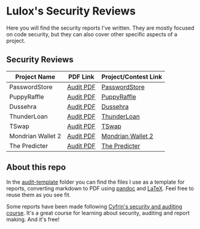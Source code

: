 # Lulox's Security Reviews

Here you will find the security reports I've written. They are mostly focused on code security, but they can also cover other specific aspects of a project.

## Security Reviews

| Project Name      | PDF Link                                    | Project/Contest Link                                                      |
| ----------------- | ------------------------------------------- | ------------------------------------------------------------------------- |
| PasswordStore     | [Audit PDF](2024-04-23-PasswordStore.pdf)   | [PasswordStore](https://codehawks.cyfrin.io/c/2023-10-PasswordStore)      |
| PuppyRaffle       | [Audit PDF](2024-04-26-PuppyRaffle.pdf)     | [PuppyRaffle](https://codehawks.cyfrin.io/c/2023-10-Puppy-Raffle)         |
| Dussehra          | [Audit PDF](2024-06-16-Dussehra.pdf)        | [Dussehra](https://codehawks.cyfrin.io/c/2024-06-Dussehra)                |
| ThunderLoan       | [Audit PDF](2024-06-16-ThunderLoan.pdf)     | [ThunderLoan](https://codehawks.cyfrin.io/c/2023-11-Thunder-Loan)         |
| TSwap             | [Audit PDF](2024-07-02-TSwap.pdf)           | [TSwap](https://codehawks.cyfrin.io/c/2024-06-t-swap)                     |
| Mondrian Wallet 2 | [Audit PDF](2024-07-16-MondrianWallet2.pdf) | [Mondrian Wallet 2](https://github.com/Cyfrin/2024-07-Mondrian-Wallet_v2) |
| The Predicter     | [Audit PDF](2024-07-28-ThePredicter.pdf)    | [The Predicter](https://github.com/Cyfrin/2024-07-the-predicter)          |

## About this repo

In the [audit-template](./audit-template/) folder you can find the files I use as a template for reports, converting markdown to PDF using [pandoc](https://pandoc.org/) and [LaTeX](https://www.overleaf.com/learn/latex/Learn_LaTeX_in_30_minutes). Feel free to reuse them as you see fit.

Some reports have been made following [Cyfrin's security and auditing course](https://www.youtube.com/watch?v=pUWmJ86X_do). It's a great course for learning about security, auditing and report making. And it's free!
